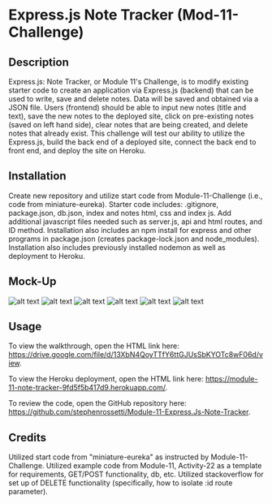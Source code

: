 # Express.js Note Tracker (Mod-11-Challenge)

## Description

Express.js: Note Tracker, or Module 11's Challenge, is to modify existing starter code to create an application via Express.js (backend) that can be used to write, save and delete notes. Data will be saved and obtained via a JSON file. Users (frontend) should be able to input new notes (title and text), save the new notes to the deployed site, click on pre-existing notes (saved on left hand side), clear notes that are being created, and delete notes that already exist. This challenge will test our ability to utilize the Express.js, build the back end of a deployed site, connect the back end to front end, and deploy the site on Heroku.

## Installation

Create new repository and utilize start code from Module-11-Challenge (i.e., code from miniature-eureka). Starter code includes: .gitignore, package.json, db.json, index and notes html, css and index js. Add additional javascript files needed such as server.js, api and html routes, and ID method. Installation also includes an npm install for express and other programs in package.json (creates package-lock.json and node_modules). Installation also includes previously installed nodemon as well as deployment to Heroku.

## Mock-Up

![alt text](https://github.com/stephenrossetti/Module-11-Express.Js-Note-Tracker/blob/main/public/assets/images/Mockup1.png)
![alt text](https://github.com/stephenrossetti/Module-11-Express.Js-Note-Tracker/blob/main/public/assets/images/Mockup2.png)
![alt text](https://github.com/stephenrossetti/Module-11-Express.Js-Note-Tracker/blob/main/public/assets/images/Mockup3.png)
![alt text](https://github.com/stephenrossetti/Module-11-Express.Js-Note-Tracker/blob/main/public/assets/images/Mockup4.png)
![alt text](https://github.com/stephenrossetti/Module-11-Express.Js-Note-Tracker/blob/main/public/assets/images/Mockup5.png)
![alt text](https://github.com/stephenrossetti/Module-11-Express.Js-Note-Tracker/blob/main/public/assets/images/Mockup6.png)

## Usage

To view the walkthrough, open the HTML link here: https://drive.google.com/file/d/13XbN4QoyTTfY6ttGJUsSbKYOTc8wF06d/view.

To view the Heroku deployment, open the HTML link here: https://module-11-note-tracker-9fd5f5b417d9.herokuapp.com/.

To review the code, open the GitHub repository here: https://github.com/stephenrossetti/Module-11-Express.Js-Note-Tracker.

## Credits

Utilized start code from "miniature-eureka" as instructed by Module-11-Challenge.
Utilized example code from Module-11, Activity-22 as a template for requirements, GET/POST functionality, db, etc.
Utilized stackoverflow for set up of DELETE functionality (specifically, how to isolate :id route parameter).